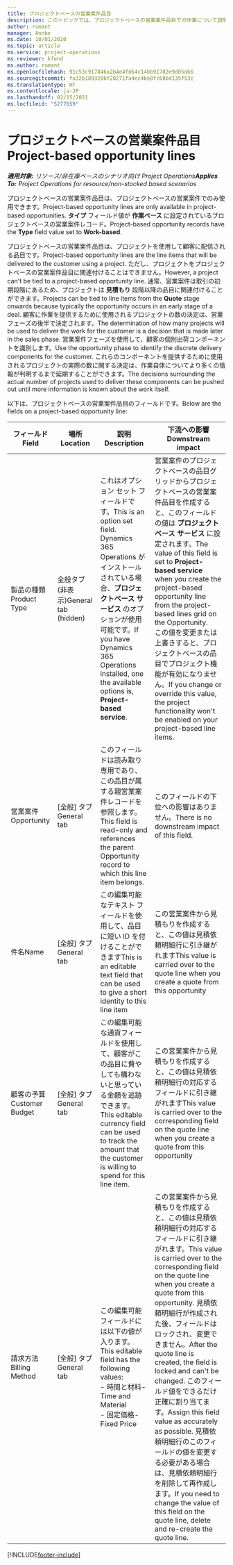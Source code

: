 ```yaml
---
title: プロジェクトベースの営業案件品目
description: このトピックでは、プロジェクトベースの営業案件品目での作業について説明します。
author: rumant
manager: Annbe
ms.date: 10/01/2020
ms.topic: article
ms.service: project-operations
ms.reviewer: kfend
ms.author: rumant
ms.openlocfilehash: 91c53c917846a2b4e4fd64c14bb91782e9d05d66
ms.sourcegitcommit: fa32b1893286f20271fa4ec4be8fc68bd135f53c
ms.translationtype: HT
ms.contentlocale: ja-JP
ms.lasthandoff: 02/15/2021
ms.locfileid: "5277659"
---
```

# <a name="project-based-opportunity-lines"></a><span data-ttu-id="35d9c-103">プロジェクトベースの営業案件品目</span><span class="sxs-lookup"><span data-stu-id="35d9c-103">Project-based opportunity lines</span></span>

<span data-ttu-id="35d9c-104">_**適用対象:** リソース/非在庫ベースのシナリオ向け Project Operations_</span><span class="sxs-lookup"><span data-stu-id="35d9c-104">_**Applies To:** Project Operations for resource/non-stocked based scenarios_</span></span>


<span data-ttu-id="35d9c-105">プロジェクトベースの営業案件品目は、プロジェクトベースの営業案件でのみ使用できます。</span><span class="sxs-lookup"><span data-stu-id="35d9c-105">Project-based opportunity lines are only available in project-based opportunities.</span></span> <span data-ttu-id="35d9c-106">**タイプ** フィールド値が **作業ベース** に設定されているブロジェクトベースの営業案件レコード。</span><span class="sxs-lookup"><span data-stu-id="35d9c-106">Project-based opportunity records have the **Type** field value set to **Work-based**.</span></span>

<span data-ttu-id="35d9c-107">プロジェクトベースの営業案件品目は、プロジェクトを使用して顧客に配信される品目です。</span><span class="sxs-lookup"><span data-stu-id="35d9c-107">Project-based opportunity lines are the line items that will be delivered to the customer using a project.</span></span> <span data-ttu-id="35d9c-108">ただし、プロジェクトをプロジェクトベースの営業案件品目に関連付けることはできません。</span><span class="sxs-lookup"><span data-stu-id="35d9c-108">However, a project can't be tied to a project-based opportunity line.</span></span> <span data-ttu-id="35d9c-109">通常、営業案件は取引の初期段階にあるため、プロジェクトは **見積もり** 段階以降の品目に関連付けることができます。</span><span class="sxs-lookup"><span data-stu-id="35d9c-109">Projects can be tied to line items from the **Quote** stage onwards because typically the opportunity occurs in an early stage of a deal.</span></span> <span data-ttu-id="35d9c-110">顧客に作業を提供するために使用されるプロジェクトの数の決定は、営業フェーズの後半で決定されます。</span><span class="sxs-lookup"><span data-stu-id="35d9c-110">The determination of how many projects will be used to deliver the work for the customer is a decision that is made later in the sales phase.</span></span> <span data-ttu-id="35d9c-111">営業案件フェーズを使用して、顧客の個別出荷コンポーネントを識別します。</span><span class="sxs-lookup"><span data-stu-id="35d9c-111">Use the opportunity phase to identify the discrete delivery components for the customer.</span></span> <span data-ttu-id="35d9c-112">これらのコンポーネントを提供するために使用されるプロジェクトの実際の数に関する決定は、作業自体についてより多くの情報が判明するまで延期することができます。</span><span class="sxs-lookup"><span data-stu-id="35d9c-112">The decisions surrounding the actual number of projects used to deliver these components can be pushed out until more information is known about the work itself.</span></span>

<span data-ttu-id="35d9c-113">以下は、プロジェクトベースの営業案件品目のフィールドです。</span><span class="sxs-lookup"><span data-stu-id="35d9c-113">Below are the fields on a project-based opportunity line:</span></span>

| <span data-ttu-id="35d9c-114">**フィールド**</span><span class="sxs-lookup"><span data-stu-id="35d9c-114">**Field**</span></span> | <span data-ttu-id="35d9c-115">**場所**</span><span class="sxs-lookup"><span data-stu-id="35d9c-115">**Location**</span></span> | <span data-ttu-id="35d9c-116">**説明**</span><span class="sxs-lookup"><span data-stu-id="35d9c-116">**Description**</span></span> | <span data-ttu-id="35d9c-117">**下流への影響**</span><span class="sxs-lookup"><span data-stu-id="35d9c-117">**Downstream impact**</span></span> |
| --- | --- | --- | --- |
| <span data-ttu-id="35d9c-118">製品の種類</span><span class="sxs-lookup"><span data-stu-id="35d9c-118">Product Type</span></span> | <span data-ttu-id="35d9c-119">全般タブ (非表示)</span><span class="sxs-lookup"><span data-stu-id="35d9c-119">General tab (hidden)</span></span> | <span data-ttu-id="35d9c-120">これはオプション セット フィールドです。</span><span class="sxs-lookup"><span data-stu-id="35d9c-120">This is an option set field.</span></span> <span data-ttu-id="35d9c-121">Dynamics 365 Operations がインストールされている場合、**プロジェクトベース サービス** のオプションが使用可能です。</span><span class="sxs-lookup"><span data-stu-id="35d9c-121">If you have Dynamics 365 Operations installed, one the available options is, **Project-based service**.</span></span>  | <span data-ttu-id="35d9c-122">営業案件のプロジェクトベースの品目グリッドからプロジェクトベースの営業案件品目を作成すると、このフィールドの値は **プロジェクトベース サービス** に設定されます。</span><span class="sxs-lookup"><span data-stu-id="35d9c-122">The value of this field is set to **Project-based service** when you create the project-based opportunity line from the project-based lines grid on the Opportunity.</span></span> <br> <span data-ttu-id="35d9c-123">この値を変更または上書きすると、プロジェクトベースの品目でプロジェクト機能が有効になりません。</span><span class="sxs-lookup"><span data-stu-id="35d9c-123">If you change or override this value, the project functionality won't be enabled on your project-based line items.</span></span> |
| <span data-ttu-id="35d9c-124">営業案件​​</span><span class="sxs-lookup"><span data-stu-id="35d9c-124">Opportunity</span></span> | <span data-ttu-id="35d9c-125">[全般] タブ</span><span class="sxs-lookup"><span data-stu-id="35d9c-125">General tab</span></span> | <span data-ttu-id="35d9c-126">このフィールドは読み取り専用であり、この品目が属する親営業案件レコードを参照します。</span><span class="sxs-lookup"><span data-stu-id="35d9c-126">This field is read-only and references the parent Opportunity record to which this line item belongs.</span></span> | <span data-ttu-id="35d9c-127">このフィールドの下位への影響はありません。</span><span class="sxs-lookup"><span data-stu-id="35d9c-127">There is no downstream impact of this field.</span></span> |
| <span data-ttu-id="35d9c-128">件名</span><span class="sxs-lookup"><span data-stu-id="35d9c-128">Name</span></span> | <span data-ttu-id="35d9c-129">[全般] タブ</span><span class="sxs-lookup"><span data-stu-id="35d9c-129">General tab</span></span> | <span data-ttu-id="35d9c-130">この編集可能なテキスト フィールドを使用して、品目に短い ID を付けることができます</span><span class="sxs-lookup"><span data-stu-id="35d9c-130">This is an editable text field that can be used to give a short identity to this line item</span></span> | <span data-ttu-id="35d9c-131">この営業案件から見積もりを作成すると、この値は見積依頼明細行に引き継がれます</span><span class="sxs-lookup"><span data-stu-id="35d9c-131">This value is carried over to the quote line when you create a quote from this opportunity</span></span> |
| <span data-ttu-id="35d9c-132">顧客の予算</span><span class="sxs-lookup"><span data-stu-id="35d9c-132">Customer Budget</span></span> | <span data-ttu-id="35d9c-133">[全般] タブ</span><span class="sxs-lookup"><span data-stu-id="35d9c-133">General tab</span></span> | <span data-ttu-id="35d9c-134">この編集可能な通貨フィールドを使用して、顧客がこの品目に費やしても構わないと思っている金額を追跡できます。</span><span class="sxs-lookup"><span data-stu-id="35d9c-134">This editable currency field can be used to track the amount that the customer is willing to spend for this line item.</span></span> | <span data-ttu-id="35d9c-135">この営業案件から見積もりを作成すると、この値は見積依頼明細行の対応するフィールドに引き継がれます</span><span class="sxs-lookup"><span data-stu-id="35d9c-135">This value is carried over to the corresponding field on the quote line when you create a quote from this opportunity</span></span> |
| <span data-ttu-id="35d9c-136">請求方法</span><span class="sxs-lookup"><span data-stu-id="35d9c-136">Billing Method</span></span> | <span data-ttu-id="35d9c-137">[全般] タブ</span><span class="sxs-lookup"><span data-stu-id="35d9c-137">General tab</span></span> | <span data-ttu-id="35d9c-138">この編集可能フィールドには以下の値が入ります。</span><span class="sxs-lookup"><span data-stu-id="35d9c-138">This editable field has the following values:</span></span></br><span data-ttu-id="35d9c-139">- 時間と材料</span><span class="sxs-lookup"><span data-stu-id="35d9c-139">- Time and Material</span></span></br><span data-ttu-id="35d9c-140">- 固定価格</span><span class="sxs-lookup"><span data-stu-id="35d9c-140">- Fixed Price</span></span> | <span data-ttu-id="35d9c-141">この営業案件から見積もりを作成すると、この値は見積依頼明細行の対応するフィールドに引き継がれます。</span><span class="sxs-lookup"><span data-stu-id="35d9c-141">This value is carried over to the corresponding field on the quote line when you create a quote from this opportunity.</span></span> <span data-ttu-id="35d9c-142">見積依頼明細行が作成された後、フィールドはロックされ、変更できません。</span><span class="sxs-lookup"><span data-stu-id="35d9c-142">After the quote line is created, the field is locked and can't be changed.</span></span> <span data-ttu-id="35d9c-143">このフィールド値をできるだけ正確に割り当てます。</span><span class="sxs-lookup"><span data-stu-id="35d9c-143">Assign this field value as accurately as possible.</span></span> <span data-ttu-id="35d9c-144">見積依頼明細行のこのフィールドの値を変更する必要がある場合は、見積依頼明細行を削除して再作成します。</span><span class="sxs-lookup"><span data-stu-id="35d9c-144">If you need to change the value of this field on the quote line, delete and re-create the quote line.</span></span> |


[!INCLUDE[footer-include](../includes/footer-banner.md)]